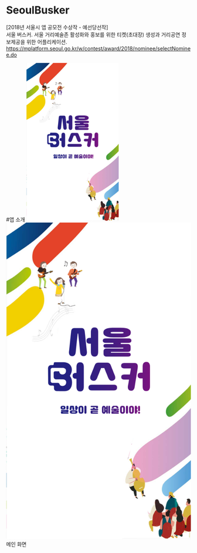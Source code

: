 # SeoulBusker
[2018년 서울시 앱 공모전 수상작 - 예선당선작] \
서울 버스커. 서울 거리예술존 활성화와 홍보를 위한 티켓(초대장) 생성과 거리공연 정보제공을 위한 어플리케이션. https://mplatform.seoul.go.kr/w/contest/award/2018/nominee/selectNominee.do


#앱 소개
<img width="50%" src="./images/busker_splash.png"> 
![busker_splash](./images/busker_splash.png)
메인 화면
